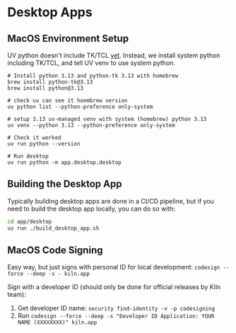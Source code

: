 # Desktop Apps

## MacOS Environment Setup

UV python doesn't include TK/TCL [yet](https://github.com/astral-sh/uv/issues/7036). Instead, we install system python including TK/TCL, and tell UV venv to use system python.

```
# Install python 3.13 and python-tk 3.13 with homebrew
brew install python-tk@3.13
brew install python@3.13

# check uv can see it hoembrew version
uv python list --python-preference only-system

# setup 3.13 uv-managed venv with system (homebrew) python 3.13
uv venv --python 3.13 --python-preference only-system

# Check it worked
uv run python --version

# Run desktop
uv run python -m app.desktop.desktop
```

## Building the Desktop App

Typically building desktop apps are done in a CI/CD pipeline, but if you need to build the desktop app locally, you can do so with:

```bash
cd app/desktop
uv run ./build_desktop_app.sh
```

## MacOS Code Signing

Easy way, but just signs with personal ID for local development: `codesign --force --deep -s - kiln.app`

Sign with a developer ID (should only be done for official releases by Kiln team):

1. Get developer ID name: `security find-identity -v -p codesigning`
2. Run `codesign --force --deep -s "Developer ID Application: YOUR NAME (XXXXXXXX)" kiln.app`
